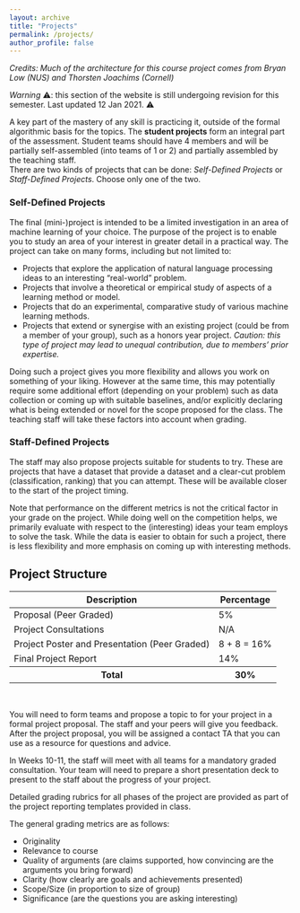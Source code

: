 ```yaml
---
layout: archive
title: "Projects"
permalink: /projects/
author_profile: false
---
```


_Credits: Much of the architecture for this course project comes from
Bryan Low (NUS) and Thorsten Joachims (Cornell)_

_Warning_ ⚠️: this section of the website is still undergoing revision for this semester.  Last updated 12 Jan 2021. ⚠️

A key part of the mastery of any skill is practicing it,
outside of the formal algorithmic basis for the
topics.  The **student projects** form an integral part of the
assessment.  Student teams should have 4 members and will be
partially self-assembled (into teams of 1 or 2) and partially assembled by the teaching staff.  
There are two kinds of projects that
can be done: _Self-Defined Projects_ or _Staff-Defined Projects_. Choose only one of the two.

### Self-Defined Projects

The final (mini-)project is intended to be a limited investigation in an area
of machine learning of your choice. The purpose of the project is to
enable you to study an area of your interest in greater detail in a
practical way. The project can take on many forms, including but not
limited to:

* Projects that explore the application of natural language processing ideas to an interesting “real-world” problem.
* Projects that involve a theoretical or empirical study of aspects of a learning method or model.
* Projects that do an experimental, comparative study of various machine learning methods.
* Projects that extend or synergise with an existing project (could be from a member of your group), such as a honors year project. 
<em>Caution: this type of project may lead to unequal contribution, due to members’ prior expertise.</em>

Doing such a project gives you more flexibility and allows you work on
something of your liking. However at the same time, this may
potentially require some additional effort (depending on your problem)
such as data collection or coming up with suitable baselines, and/or
explicitly declaring what is being extended or novel for the scope
proposed for the class.  The teaching staff will take these factors
into account when grading.

### Staff-Defined Projects

The staff may also propose projects suitable for students to try.  These are projects that have a dataset that provide a dataset and a clear-cut problem (classification, ranking) that you can attempt.  These will be available closer to the start of the project timing.

Note that performance on the different metrics is not the critical
factor in your grade on the project. While doing well on the
competition helps, we primarily evaluate with respect to the
(interesting) ideas your team employs to solve the task.  While the
data is easier to obtain for such a project, there is less flexibility
and more emphasis on coming up with interesting methods.

## Project Structure

<table class="table table-striped" style="margin-left: auto; margin-right:auto">
<thead class="thead-inverse"><tr><th>Description</th><th>Percentage</th></tr></thead>
<tbody>
<tr><td>Proposal (Peer Graded)</td><td>5%</td></tr>
<tr><td>Project Consultations</td><td>N/A</td></tr>
<tr><td>Project Poster and Presentation (Peer Graded)</td><td>8 + 8 = 16%</td></tr>
<tr><td>Final Project Report</td><td>14%</td></tr>
<tr><th><b>Total</b></th><th><b>30%</b></th></tr>
</tbody>
</table>
<p><br /></p>

You will need to form teams and propose a topic to for your project in
a formal project proposal.  The staff and your peers will give you
feedback.  After the project proposal, you will be assigned a contact
TA that you can use as a resource for questions and advice.

In Weeks 10-11, the staff will meet with all teams for a
mandatory graded consultation.  Your team will need to prepare a short
presentation deck to present to the staff about the progress of your
project.

Detailed grading rubrics for all phases of the project are provided as
part of the project reporting templates provided in class.

The general grading metrics are as follows:

* Originality
* Relevance to course
* Quality of arguments (are claims supported, how convincing are the arguments you bring forward)
* Clarity (how clearly are goals and achievements presented)
* Scope/Size (in proportion to size of group)
* Significance (are the questions you are asking interesting)

<!-- As with supervised machine learning, sometimes it’s easier to learn from
data than from rubrics.  You can get a look at past projects by
looking the previous iterations of
CS3244 projects as housed in SoC's STePS platform, from either
[Semester I, AY 19/20](https://isteps.comp.nus.edu.sg/event/15th-steps/module/CS3244) or
[Semester I, AY 18/19](https://isteps.comp.nus.edu.sg/event/13th-steps/module/CS3244).

We also would like to thank [AWS Educate](https://aws.amazon.com/education/awseducate/students/) for their continued sponsorship of our course by allowing our course administrators to distribute 10,000 USD worth of AWS credits to project teams that declare that they will be using AWS platform for their course project work.
-->
